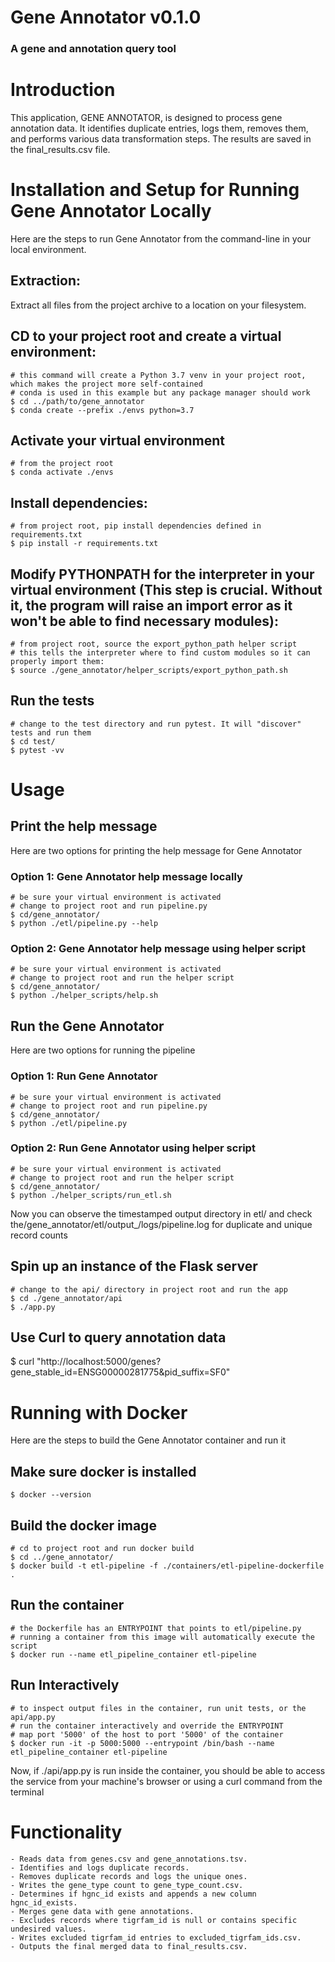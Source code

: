 # Gene Annotator v0.1.0
### A gene and annotation query tool

# Introduction 

This application, GENE ANNOTATOR, is designed to process gene annotation data. It identifies duplicate entries, logs them, removes them, and performs various data transformation steps. The results are saved in the final_results.csv file.

# Installation and Setup for Running Gene Annotator Locally
Here are the steps to run Gene Annotator from the command-line in your local environment. 
    
## Extraction: 
Extract all files from the project archive to a location on your filesystem.
## CD to your project root and create a virtual environment: 
    # this command will create a Python 3.7 venv in your project root, which makes the project more self-contained
    # conda is used in this example but any package manager should work
    $ cd ../path/to/gene_annotator
    $ conda create --prefix ./envs python=3.7
## Activate your virtual environment
    # from the project root
    $ conda activate ./envs
## Install dependencies:
    # from project root, pip install dependencies defined in requirements.txt
    $ pip install -r requirements.txt
## Modify PYTHONPATH for the interpreter in your virtual environment (**This step is crucial. Without it, the program will raise an import error as it won't be able to find necessary modules**):
    # from project root, source the export_python_path helper script 
    # this tells the interpreter where to find custom modules so it can properly import them:
    $ source ./gene_annotator/helper_scripts/export_python_path.sh
## Run the tests
    # change to the test directory and run pytest. It will "discover" tests and run them
    $ cd test/
    $ pytest -vv

# Usage

## Print the help message
Here are two options for printing the help message for Gene Annotator

### Option 1: Gene Annotator help message locally
    # be sure your virtual environment is activated
    # change to project root and run pipeline.py
    $ cd/gene_annotator/
    $ python ./etl/pipeline.py --help

### Option 2: Gene Annotator help message using helper script
    # be sure your virtual environment is activated
    # change to project root and run the helper script
    $ cd/gene_annotator/
    $ python ./helper_scripts/help.sh

## Run the Gene Annotator
Here are two options for running the pipeline

### Option 1: Run Gene Annotator
    # be sure your virtual environment is activated
    # change to project root and run pipeline.py
    $ cd/gene_annotator/
    $ python ./etl/pipeline.py

### Option 2: Run Gene Annotator using helper script
    # be sure your virtual environment is activated
    # change to project root and run the helper script
    $ cd/gene_annotator/
    $ python ./helper_scripts/run_etl.sh

Now you can observe the timestamped output directory in etl/ and check the/gene_annotator/etl/output_<timestamp>/logs/pipeline.log for duplicate and unique record counts

## Spin up an instance of the Flask server
    # change to the api/ directory in project root and run the app
    $ cd ./gene_annotator/api
    $ ./app.py

## Use Curl to query annotation data
 $ curl "http://localhost:5000/genes?gene_stable_id=ENSG00000281775&pid_suffix=SF0"


# Running with Docker
Here are the steps to build the Gene Annotator container and run it

## Make sure docker is installed
    $ docker --version

## Build the docker image
    # cd to project root and run docker build
    $ cd ../gene_annotator/
    $ docker build -t etl-pipeline -f ./containers/etl-pipeline-dockerfile .

## Run the container
    # the Dockerfile has an ENTRYPOINT that points to etl/pipeline.py
    # running a container from this image will automatically execute the script
    $ docker run --name etl_pipeline_container etl-pipeline

## Run Interactively
    # to inspect output files in the container, run unit tests, or the api/app.py
    # run the container interactively and override the ENTRYPOINT
    # map port '5000' of the host to port '5000' of the container
    $ docker run -it -p 5000:5000 --entrypoint /bin/bash --name etl_pipeline_container etl-pipeline


Now, if ./api/app.py is run inside the container, you should be able to access the service from
your machine's browser or using a curl command from the terminal


# Functionality
    - Reads data from genes.csv and gene_annotations.tsv.
    - Identifies and logs duplicate records.
    - Removes duplicate records and logs the unique ones.
    - Writes the gene_type count to gene_type_count.csv.
    - Determines if hgnc_id exists and appends a new column hgnc_id_exists.
    - Merges gene data with gene annotations.
    - Excludes records where tigrfam_id is null or contains specific undesired values.
    - Writes excluded tigrfam_id entries to excluded_tigrfam_ids.csv.
    - Outputs the final merged data to final_results.csv.

